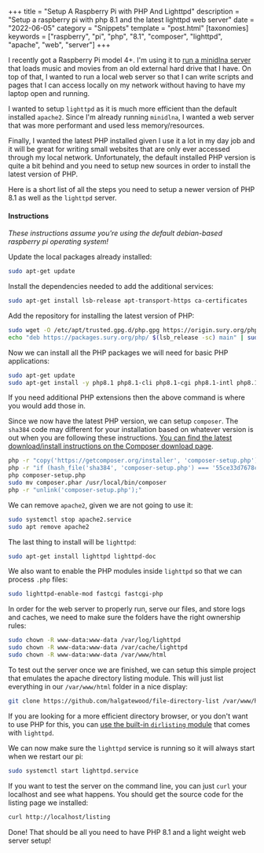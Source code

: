 +++
title = "Setup A Raspberry Pi with PHP And Lighttpd"
description = "Setup a raspberry pi with php 8.1 and the latest lighttpd web server"
date = "2022-06-05"
category = "Snippets"
template = "post.html"
[taxonomies]
keywords = ["raspberry", "pi", "php", "8.1", "composer", "lighttpd", "apache", "web", "server"]
+++

I recently got a Raspberry Pi model 4+. I'm using it to [run a minidlna server](https://pimylifeup.com/raspberrypi-minidlna/) that loads music and movies from an old external hard drive that I have. On top of that, I wanted to run a local web server so that I can write scripts and pages that I can access locally on my network without having to have my laptop open and running.

I wanted to setup `lighttpd` as it is much more efficient than the default installed `apache2`. Since I'm already running `minidlna`, I wanted a web server that was more performant and used less memory/resources.

Finally, I wanted the latest PHP installed given I use it a lot in my day job and it will be great for writing small websites that are only ever accessed through my local network. Unfortunately, the default installed PHP version is quite a bit behind and you need to setup new sources in order to install the latest version of PHP.

Here is a short list of all the steps you need to setup a newer version of PHP 8.1 as well as the `lighttpd` server.

#### Instructions

_These instructions assume you're using the default debian-based raspberry pi operating system!_

Update the local packages already installed:

```sh
sudo apt-get update
```

Install the dependencies needed to add the additional services:

```sh
sudo apt-get install lsb-release apt-transport-https ca-certificates
```

Add the repository for installing the latest version of PHP:

```sh
sudo wget -O /etc/apt/trusted.gpg.d/php.gpg https://origin.sury.org/php/apt.gpg
echo "deb https://packages.sury.org/php/ $(lsb_release -sc) main" | sudo tee /etc/apt/sources.list.d/php.list
```

Now we can install all the PHP packages we will need for basic PHP applications:

```sh
sudo apt-get update
sudo apt-get install -y php8.1 php8.1-cli php8.1-cgi php8.1-intl php8.1-zip
```

If you need additional PHP extensions then the above command is where you would add those in.

Since we now have the latest PHP version, we can setup `composer`. The `sha384` code may different for your installation based on whatever version is out when you are following these instructions. [You can find the latest download/install instructions on the Composer download page](https://getcomposer.org/download/).

```sh
php -r "copy('https://getcomposer.org/installer', 'composer-setup.php');"
php -r "if (hash_file('sha384', 'composer-setup.php') === '55ce33d7678c5a611085589f1f3ddf8b3c52d662cd01d4ba75c0ee0459970c2200a51f492d557530c71c15d8dba01eae') { echo 'Installer verified'; } else { echo 'Installer corrupt'; unlink('composer-setup.php'); } echo PHP_EOL;"
php composer-setup.php
sudo mv composer.phar /usr/local/bin/composer
php -r "unlink('composer-setup.php');"
```

We can remove `apache2`, given we are not going to use it:

```sh
sudo systemctl stop apache2.service
sudo apt remove apache2
```

The last thing to install will be `lighttpd`:

```sh
sudo apt-get install lighttpd lighttpd-doc
```

We also want to enable the PHP modules inside `lighttpd` so that we can process `.php` files:

```sh
sudo lighttpd-enable-mod fastcgi fastcgi-php
```

In order for the web server to properly run, serve our files, and store logs and caches, we need to make sure the folders have the right ownership rules:

```sh
sudo chown -R www-data:www-data /var/log/lighttpd
sudo chown -R www-data:www-data /var/cache/lighttpd
sudo chown -R www-data:www-data /var/www/html
```

To test out the server once we are finished, we can setup this simple project that emulates the apache directory listing module. This will just list everything in our `/var/www/html` folder in a nice display:

```sh
git clone https://github.com/halgatewood/file-directory-list /var/www/html/listing
```

If you are looking for a more efficient directory browser, or you don't want to use PHP for this, you can [use the built-in `dirlisting` module](https://redmine.lighttpd.net/projects/lighttpd/wiki/Docs_ModDirlisting) that comes with `lighttpd`.

We can now make sure the `lighttpd` service is running so it will always start when we restart our pi:

```sh
sudo systemctl start lighttpd.service
```

If you want to test the server on the command line, you can just `curl` your localhost and see what happens. You should get the source code for the listing page we installed:

```sh
curl http://localhost/listing
```

Done! That should be all you need to have PHP 8.1 and a light weight web server setup!
